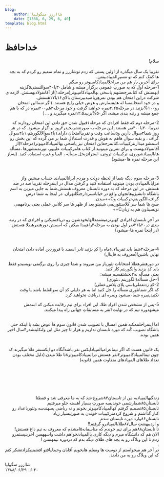 ```yaml
---
blog:
    author: شااززز منگولیا
    date: [1388, 6, 29, 6, 40]
template: blog.html
---
```

# خداحافظ

<div class="cnt">
<style>/*<![CDATA[*/
<!--
 /* Font Definitions */
 @font-face
	{font-family:Tahoma;
	panose-1:2 11 6 4 3 5 4 4 2 4;
	mso-font-charset:0;
	mso-generic-font-family:swiss;
	mso-font-pitch:variable;
	mso-font-signature:1627421319 -2147483648 8 0 66047 0;}
 /* Style Definitions */
 p.MsoNormal, li.MsoNormal, div.MsoNormal
	{mso-style-parent:"";
	margin:0cm;
	margin-bottom:.0001pt;
	mso-pagination:widow-orphan;
	font-size:12.0pt;
	font-family:"Times New Roman";
	mso-fareast-font-family:"Times New Roman";}
@page Section1
	{size:612.0pt 792.0pt;
	margin:72.0pt 90.0pt 72.0pt 90.0pt;
	mso-header-margin:35.4pt;
	mso-footer-margin:35.4pt;
	mso-paper-source:0;}
div.Section1
	{page:Section1;}
-->
/*]]>*/</style>
<p class="" dir="RTL">سلام!<br/><br/>تقریبا یک سال میگذره از اولین پستى که زدم توشاززز و تمام سعیم رو کردم که به بچه ها کمک کنم که تو مسیرِالمپیادبیفتن.<br/>براى آخرین بار هم من مراحلِالمپیادکامپیوتر رو میگم<br/>1-مرحله
اول که به صورتِ عمومى برگزار میشه و شامل۳۰یا۴۰سوالتستی۵گزینه ایهستش که کتابمرجعشهم پاسخى بهالمپیادکامپیوتر(مرحله۱)از
آقاىفولادیهستش. لازمه ی شرکت دراین امتحان هم بودن نمرهِریاضیدبیرستان بالاى۱۶یا۱۷هستش.<br/>و در خود امتحانمسا له هایشمارش و هوش خیلى رایج هستند. (اگر شمااین امتحان رو۱۰۰%بزنید در مرحله۲،۲۵نمره خواهید
گرفت و خود مرحله۲هم۲۰۰نمره درِ که با هم جمع میشه و رتبه بندى میشه، اگر۵۰%بزنید۱۲.۵نمره میگیرید و
... )</p>
<p class="" dir="RTL">2-مرحله دوم که فقط افرادى که مرحله۱قبول شدن حق دادن
این امتحان رودارند که تقریبا۳۰۰یا۴۰۰نفر هستند. این
مرحله به صورتِتشریحیدر۲روز بر گزار
میشود. که در هر روز شما۴سوال دارین و۵ساعت وقت و تقریباامتحان داراى۱یا۲سوالالگوریتم،۱یا۲سوال گراف ، و
بقیه سوال هاهم به هوش و قدرت استدلالِ شما بر مى گرده که این بخش رو
اسمشو میذارنترکیبیات.کتابمرجعاین امتحان نیز پاسخى بهالمپیادکامپیوتر(مرحله۲)از آقاىفولادیهست و براى
تمرین میتونید از کتاب هاىترکیبیات علیپور، تورنمنتشهرها ،مسأله هاىالمپیادشوروى،
ترکیبیات ثروتی، استراتژیحل مسأله ،
الفبا و غیره استفاده کنید. (پساز این مرحله نمره ها۰میشود)</p>
<p class=""> </p>
<p class="" dir="RTL">3-مرحله سوم
دیگه شما از لحظه دولت و مردمِ ایرانالمپیادی حساب
میشین واز مزایاىالمپیادی بودن میتونید
استفاده کنید و گرفتن مدال در اینمرحله تقریبا صد در صد
هستش. در این مرحله که به دوره تابستان معروف هستش.شما به جایى میرین به
اسم باشگاه دانشپژوهانجوان واقع در
خیابانسردارجنگلتهران. در
اینجا به شما درسِ گراف،الگوریتم،ترکیبیات وC++میدن.<br/>صبح ها شما سر کلاستئوری<strong></strong>مى شینینو بعد از ظهر ها
سر کلاس عملى یعنى برنامهمی نویسیناون هم به زبانC++<br/><br/>در آخرِ تابستان افرادى کهبرنزمیشنمدالهایخودشون رو دریافتمیکنن و افرادى که در رتبه
بندى در۲۰یا۲۱نفر اول بودن به مرحله۴راهپیدا میکنن که اسمش دورهنقرهطلا هستش. (در اینجا نمره ها۰میشود)</p>
<p class="" dir="RTL"> </p>
<p class="" dir="RTL">4-مرحله۴شما باید تقریبا۶،۷ماه را کدِ
بزنید تادر اسفند یا فروردین آماده دادن امتحان نهایى
باشین!(معروف به فاینال)</p>
<p class="" dir="RTL">در دورهنقرهطلا امتحاناتِ تئوریاز بین میروند و شما چیزى را روى برگِنمی نویسیدو فقط باید کدِ بزنید والگوریتم کار کنید.<br/>یعنى مسأله به۲بخشتقسیم میشه:<br/>1-حل مسأله(الگوریتم
،تئوری)<br/>2-کدِ زدنعملى(سی پلای پلاس,عملی)<br/>که اگر شماتئوری<strong></strong><strong> </strong>مسأله را حل کنید اما به هر دلیلى کدِ آن سوالغلط باشد یا
وقت نکنید,نمرهِ شما۰میشود ونمره ای دریافت نخواهید کرد.</p>
<p class="" dir="RTL">5-پس از مشخص شدن افرادِ طلا، این افراد براى تیم رقابت
میکنن که اسمش میشهدوره تیم که در نهایت۴نفر به مسابقاتِ
جهانى راه پیدا میکنند.<br/><br/></p>
<p class="" dir="RTL">اما اینمراحلممکنه همین امسال با تصویب شدن قانون سوم ها عوض بشه یا اینکه حتى
باشگاه تصویب کُنه که دوره تابستان نداریم و هزار تا چیز مثل این ولىکلیتشدر۴سال اخیر همین بوده.</p>
<p class="" dir="RTL"><br/>یک قانون هست که اگر تیماعزامیالمپیادایکس نفر باشدآنگاه دو ایکسنفر طلا میگیرند که چون تیمالمپیادکامپیوتر۴نفر هستش درالمپیادکامپیوتر۸تا طلا میدن.(دلیل مختلف بودن تعداد طلاهای المپیادهای متفاوت
همین قانونه)</p>
<p class="" dir="RTL"> </p>
<p class="" dir="RTL"> </p>
<p class="" dir="RTL"> </p>
<p class="" dir="RTL">زندگیهالمپیادیه من از تابستانِ۸۴شروع شد که به
ما معرفى شد و فقطتا تابستانِ۸۵شمارشمی خوندیمبه صورتِ بسیار آهسته جلو میرفتیم<br/>تابستانِ۸۵تصمیم گرفتم کهالمپیادکامپیوتر بخونم و نه ریاضى پسهندسه وتئوری<strong></strong>اعداد رو کنار گذاشتم و شروع کردمترکیبیات خوندن به صورتِبسیار زیاد<br/>تابستانِ۸۶وارد دوره تابستان شدم<br/>و اردیبهشتِ سال۸۷طلاىالمپیادرو گرفتم!!<br/>تا تابستانِ۸۸هم براى تیم خوندم که متاسفانه۵امشدم که معروف به تیم داغ هستش!<br/>الان هم که دانشگاه میرم و دیگه کارى باالمپیادنخواهم داشت واسههمین آخرینپستمرو زدم تا این وبلاگ رو به بچه هاى طلاى
دیگه بدم که دردوره تیمهستن !<br/>.<br/>در آخر هم میخواستم از دوست ها ومعلم هایخوبم آقایان وحیدلیاقتو افشیننیکزادتشکر کنم که
این وبلاگ رو به من دادند.</p>
</div>

<div class="blog-info">
    <div class="blog-author">شااززز منگولیا</div>
    <div class="blog-date">۱۳۸۸/۰۶/۲۹ ۰۶:۴۰</div>
</div>

